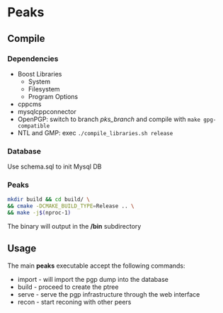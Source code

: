 # Peaks
## Compile
### Dependencies

* Boost Libraries
	* System
	* Filesystem
	* Program Options
* cppcms
* mysqlcppconnector
* OpenPGP: switch to branch *pks_branch* and compile with ```make gpg-compatible```
* NTL and GMP: exec ```./compile_libraries.sh release```

### Database

Use schema.sql to init Mysql DB

### Peaks

```bash
mkdir build && cd build/ \
&& cmake -DCMAKE_BUILD_TYPE=Release .. \
&& make -j$(nproc-1)
```

The binary will output in the **/bin** subdirectory

## Usage

The main **peaks** executable accept the following commands:

* import - will import the pgp dump into the database
* build - proceed to create the ptree
* serve - serve the pgp infrastructure through the web interface
* recon - start reconing with other peers
